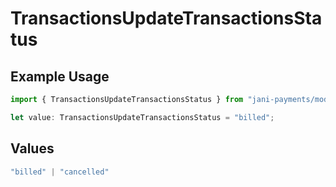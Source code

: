 # TransactionsUpdateTransactionsStatus

## Example Usage

```typescript
import { TransactionsUpdateTransactionsStatus } from "jani-payments/models/operations";

let value: TransactionsUpdateTransactionsStatus = "billed";
```

## Values

```typescript
"billed" | "cancelled"
```